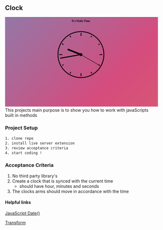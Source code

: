 ## Clock

![](./screenshot.png)
This projects main purpose is to show you how to work with javaScripts built in methods

### Project Setup

```
1. clone repo
2. install live server extension 
3. review acceptance criteria
4. start coding !
```

### Acceptance Criteria

1. No third party library's
2. Create a clock that is synced with the current time
   - should have hour, minutes and seconds
3. The clocks arms should move in accordance with the time

#### Helpful links

[JavaScript Date()](https://developer.mozilla.org/en-US/docs/Web/JavaScript/Reference/Global_Objects/Date)

[Transform](https://developer.mozilla.org/en-US/docs/Web/CSS/transform)
